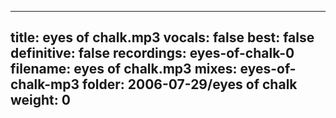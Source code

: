 
---
title: eyes of chalk.mp3
vocals: false
best: false
definitive: false
recordings: eyes-of-chalk-0
filename: eyes of chalk.mp3
mixes: eyes-of-chalk-mp3
folder: 2006-07-29/eyes of chalk
weight: 0
---

